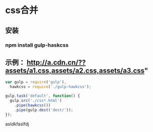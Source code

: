 # css合并

## 安装 

### npm install gulp-haskcss

## 示例： http://a.cdn.cn/??assets/a1.css,assets/a2.css,assets/a3.css"


```javascript
var gulp = require('gulp'),
  hawkcss = require('./gulp-hawkcss');

gulp.task('default', function() {
  gulp.src('./css*.html')
    .pipe(hawkcss())
    .pipe(gulp.dest('dest/'));
});
```
asldkfaslfdj

